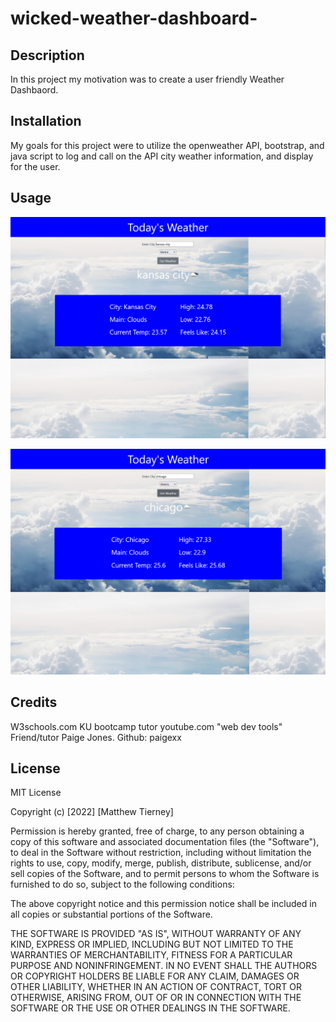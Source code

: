 # wicked-weather-dashboard-

## Description
In this project my motivation was to create a user friendly Weather Dashbaord. 

## Installation 
My goals for this project were to utilize the openweather API, bootstrap, and java script to log and call on the API city weather information, and display for the user.

## Usage

![alt text](assets/images/Screenshot%20(72).png)

![alt text](assets/images/Screenshot%20(73).png)

## Credits
W3schools.com
KU bootcamp tutor 
youtube.com "web dev tools"
Friend/tutor Paige Jones. Github: paigexx


## License 

MIT License

Copyright (c) [2022] [Matthew Tierney]

Permission is hereby granted, free of charge, to any person obtaining a copy
of this software and associated documentation files (the "Software"), to deal
in the Software without restriction, including without limitation the rights
to use, copy, modify, merge, publish, distribute, sublicense, and/or sell
copies of the Software, and to permit persons to whom the Software is
furnished to do so, subject to the following conditions:

The above copyright notice and this permission notice shall be included in all
copies or substantial portions of the Software.

THE SOFTWARE IS PROVIDED "AS IS", WITHOUT WARRANTY OF ANY KIND, EXPRESS OR
IMPLIED, INCLUDING BUT NOT LIMITED TO THE WARRANTIES OF MERCHANTABILITY,
FITNESS FOR A PARTICULAR PURPOSE AND NONINFRINGEMENT. IN NO EVENT SHALL THE
AUTHORS OR COPYRIGHT HOLDERS BE LIABLE FOR ANY CLAIM, DAMAGES OR OTHER
LIABILITY, WHETHER IN AN ACTION OF CONTRACT, TORT OR OTHERWISE, ARISING FROM,
OUT OF OR IN CONNECTION WITH THE SOFTWARE OR THE USE OR OTHER DEALINGS IN THE
SOFTWARE.